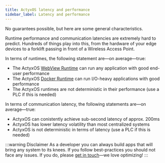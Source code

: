 ```yaml
---
title: ActyxOS latency and performance
sidebar_label: Latency and performance
---
```


No guarantees possible, but here are some general characteristics.

Runtime performance and communication latencies are extremely hard to predict. Hundreds of things play into this, from the hardware of your edge devices to a forklift passing in front of a Wireless Access Point.

In terms of runtimes, the following statement are&mdash;on average&mdash;true:

- The ActyxOS [WebView Runtime](../os/advanced-guides/app-runtimes.md#webview-runtime) can run any application with good end-user performance
- The ActyxOS [Docker Runtime](../os/advanced-guides/app-runtimes.md#docker-runtime) can run I/O-heavy applications with good performance
- The ActyxOS runtimes are not deterministic in their performance (use a PLC if this is needed)

In terms of communication latency, the following statements are&mdash;on average&mdash;true:

- ActyxOS can conistently achieve sub-second latency of approx. 200ms
- ActyxOS has lower latency volatility than most centralized systems
- ActyxOS is not deterministic in terms of latency (use a PLC if this is needed)

:::warning Disclaimer
As a developer you can always build apps that will bring any system to its knees. If you follow best-practices you should not face any issues. If you do, please [get in touch](https://www.actyx.com/contact)&mdash;we love optimizing!
:::
